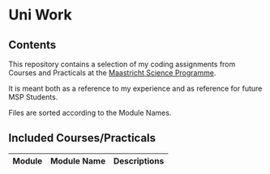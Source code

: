 # Uni Work
## Contents

This repository contains a selection of my coding assignments from Courses and Practicals at the [Maastricht Science Programme](https://curriculum.maastrichtuniversity.nl/education/bachelor/maastricht-science-programme).

It is meant both as a reference to my experience and as reference for future MSP Students.

Files are sorted according to the Module Names.

## Included Courses/Practicals

|Module| Module Name| Descriptions|
|-----|----|---|

